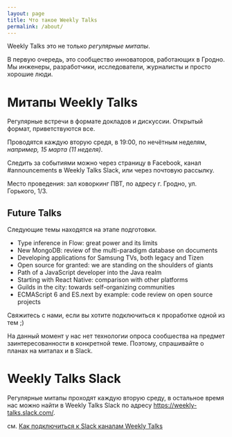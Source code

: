 ```yaml
---
layout: page
title: Что такое Weekly Talks
permalink: /about/
---
```


Weekly Talks это не только _регулярные митапы_.

В первую очередь, это сообщество инноваторов, работающих в Гродно. Мы инженеры,
разработчики, исследователи, журналисты и просто хорошие люди.

# Митапы Weekly Talks

Регулярные встречи в формате докладов и дискуссии. Открытый формат,
приветствуются все.

Проводятся каждую вторую средя, в 19:00, по нечётным неделям, _например,
15 марта (11 неделя)_.

Следить за событиями можно через страницу в Facebook, канал #announcements в
Weekly Talks Slack, или через почтовую рассылку.

Место проведения: зал коворкинг ПВТ, по адресу г. Гродно, ул. Горького, 1/3.

## Future Talks

Следующие темы находятся на этапе подготовки.

- Type inference in Flow: great power and its limits
- New MongoDB: review of the multi-paradigm database on documents
- Developing applications for Samsung TVs, both legacy and Tizen
- Open source for granted: we are standing on the shoulders of giants
- Path of a JavaScript developer into the Java realm
- Starting with React Native: comparison with other platforms
- Guilds in the city: towards self-organizing communities
- ECMAScript 6 and ES.next by example: code review on open source projects

Свяжитесь с нами, если вы хотите подключиться к проработке одной из тем ;)

На данный момент у нас нет технологии опроса сообшества на предмет
заинтересованности в конкретной теме. Поэтому, спрашивайте о планах на митапах
и в Slack.

# Weekly Talks Slack

Регулярные митапы проходят каждую вторую среду, в остальное время нас можно
найти в Weekly Talks Slack по адресу https://weekly-talks.slack.com/.

см. [Как подключиться к Slack каналам Weekly Talks][how-to-slack]

[how-to-slack]: /how-to-slack/
